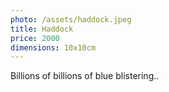 ```yaml
---
photo: /assets/haddock.jpeg
title: Haddock
price: 2000
dimensions: 10x10cm
---
```

Billions of billions of blue blistering..

